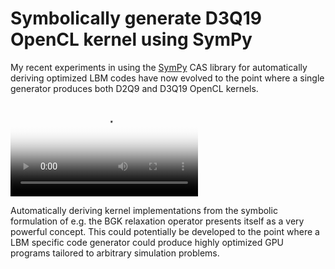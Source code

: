 # Symbolically generate D3Q19 OpenCL kernel using SymPy

My recent experiments in using the [SymPy](https://www.sympy.org/) CAS library for automatically deriving optimized LBM codes have now evolved to the point where a single generator produces both D2Q9 and D3Q19 OpenCL kernels.

<video controls="" preload="metadata" loop="true" style="max-width:100%" poster="https://static.kummerlaender.eu/media/ldc_3d.poster.jpg"><source src="https://static.kummerlaender.eu/media/ldc_3d.mp4" type="video/mp4"/></video>

Automatically deriving kernel implementations from the symbolic formulation of e.g. the BGK relaxation operator presents itself as a very powerful concept. This could potentially be developed to the point where a LBM specific code generator could produce highly optimized GPU programs tailored to arbitrary simulation problems.
